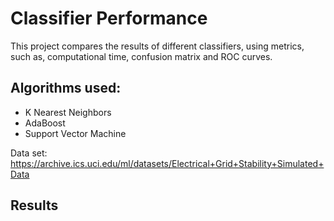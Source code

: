 # Classifier Performance

This project compares the results of different classifiers, using metrics, such as, computational time, confusion matrix and ROC curves.

## Algorithms used:
- K Nearest Neighbors
- AdaBoost
- Support Vector Machine

Data set: https://archive.ics.uci.edu/ml/datasets/Electrical+Grid+Stability+Simulated+Data

## Results